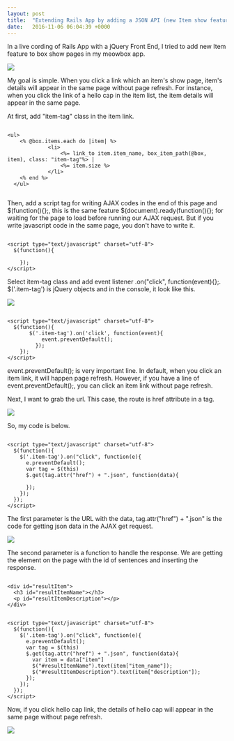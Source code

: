 ```yaml
---
layout: post
title:  "Extending Rails App by adding a JSON API (new Item show feature)"
date:   2016-11-06 06:04:39 +0000
---
```



In a live cording  of Rails App with a jQuery Front End, I tried to add new Item feature to box show pages in my meowbox app. 

![](http://i.imgur.com/SZvKz1C.png)

My goal is simple. When you click a link which an item's show page, item's details will appear in the same page without page refresh. For instance, when you click the link of a hello cap in the item list, the item details will appear in the same page.

At first, add "item-tag" class in the item link.

```

<ul>
    <% @box.items.each do |item| %>
			 <li>
				 <%= link_to item.item_name, box_item_path(@box, item), class: "item-tag"%> | 
				 <%= item.size %>
			 </li>
    <% end %>
  </ul>
	
```

Then, add a script tag for writing AJAX codes in the end of this page and $(function(){};, this is the same feature $(document).ready(function(){};  for waiting for the page to load before running our AJAX request. But if you write javascript code in the same page, you don't have to write it.

```

<script type="text/javascript" charset="utf-8">
  $(function(){
	
	});
</script>

```

Select item-tag class and add event listener .on("click", function(event){};. $('.item-tag') is jQuery objects and in the console, it look like this.

![](http://i.imgur.com/BBOkBAB.png)

```

<script type="text/javascript" charset="utf-8">
  $(function(){
	   $('.item-tag').on('click', function(event){
		   event.preventDefault(); 
		 });
	});
</script>

```

event.preventDefault(); is very important line. In default, when you click an item link, it will happen page refresh. However, if you have a line of event.preventDefault();, you can click an item link without page refresh.

Next, I want to grab the url. This case, the route is href attribute in a tag. 

![](http://i.imgur.com/0crKiAx.png)

So, my code is below.

```

<script type="text/javascript" charset="utf-8">
  $(function(){
    $('.item-tag').on("click", function(e){
      e.preventDefault();
      var tag = $(this)
      $.get(tag.attr("href") + ".json", function(data){
        
      });
    });
  });
</script>

```

The first parameter is the URL with the data, tag.attr("href") + ".json" is the code for getting json data in the AJAX get request.

![](http://i.imgur.com/JWTF5FH.png)

The second parameter is a function to handle the response. We are getting the element on the page with the id of sentences and inserting the response.

```

<div id="resultItem">
  <h3 id="resultItemName"></h3>
  <p id="resultItemDescription"></p>
</div>

```

```

<script type="text/javascript" charset="utf-8">
  $(function(){
    $('.item-tag').on("click", function(e){
      e.preventDefault();
      var tag = $(this)
      $.get(tag.attr("href") + ".json", function(data){
        var item = data["item"]
        $("#resultItemName").text(item["item_name"]);
        $("#resultItemDescription").text(item["description"]);
      });
    });
  });
</script>

```


Now, if you click hello cap link, the details of hello cap will appear in the same page without page refresh. 

![](http://i.imgur.com/qJeKsU2.png)












